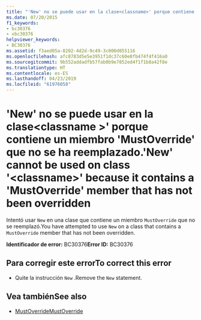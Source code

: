 ```yaml
---
title: "'New' no se puede usar en la clase<classname>' porque contiene un miembro 'MustOverride' que no se ha reemplazado."
ms.date: 07/20/2015
f1_keywords:
- bc30376
- vbc30376
helpviewer_keywords:
- BC30376
ms.assetid: f3aed05a-8202-4d2d-9c49-3c000d055116
ms.openlocfilehash: afc8783d5e5e3951f1dc37c60e8fb474f4f416a0
ms.sourcegitcommit: 9b552addadfb57fab0b9e7852ed4f1f1b8a42f8e
ms.translationtype: HT
ms.contentlocale: es-ES
ms.lasthandoff: 04/23/2019
ms.locfileid: "61976058"
---
```

# <a name="new-cannot-be-used-on-class-classname-because-it-contains-a-mustoverride-member-that-has-not-been-overridden"></a><span data-ttu-id="cb1c0-102">'New' no se puede usar en la clase\<classname >' porque contiene un miembro 'MustOverride' que no se ha reemplazado.</span><span class="sxs-lookup"><span data-stu-id="cb1c0-102">'New' cannot be used on class '\<classname>' because it contains a 'MustOverride' member that has not been overridden</span></span>
<span data-ttu-id="cb1c0-103">Intentó usar `New` en una clase que contiene un miembro `MustOverride` que no se reemplazó.</span><span class="sxs-lookup"><span data-stu-id="cb1c0-103">You have attempted to use `New` on a class that contains a `MustOverride` member that has not been overridden.</span></span>  
  
 <span data-ttu-id="cb1c0-104">**Identificador de error:** BC30376</span><span class="sxs-lookup"><span data-stu-id="cb1c0-104">**Error ID:** BC30376</span></span>  
  
## <a name="to-correct-this-error"></a><span data-ttu-id="cb1c0-105">Para corregir este error</span><span class="sxs-lookup"><span data-stu-id="cb1c0-105">To correct this error</span></span>  
  
- <span data-ttu-id="cb1c0-106">Quite la instrucción `New` .</span><span class="sxs-lookup"><span data-stu-id="cb1c0-106">Remove the `New` statement.</span></span>  
  
## <a name="see-also"></a><span data-ttu-id="cb1c0-107">Vea también</span><span class="sxs-lookup"><span data-stu-id="cb1c0-107">See also</span></span>

- [<span data-ttu-id="cb1c0-108">MustOverride</span><span class="sxs-lookup"><span data-stu-id="cb1c0-108">MustOverride</span></span>](../../visual-basic/language-reference/modifiers/mustoverride.md)
